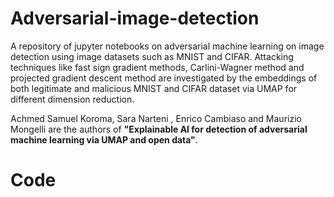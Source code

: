 # Adversarial-image-detection
A repository of jupyter notebooks on adversarial machine learning on image detection using image datasets such as MNIST and CIFAR.
Attacking techniques like fast sign gradient methods, Carlini-Wagner method and projected gradient descent method are investigated by the embeddings of both legitimate and malicious MNIST and CIFAR dataset via UMAP for different dimension reduction. 


Achmed Samuel Koroma, Sara Narteni , Enrico Cambiaso and Maurizio Mongelli are the authors of **"Explainable AI for detection of adversarial machine learning via
UMAP and open data"**.

# Code
